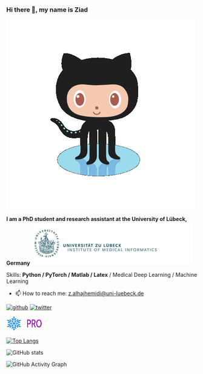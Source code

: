 ### Hi there 👋, my name is **Ziad**

![](./images/animation_500_ld77d3pj.gif)

**I am a PhD student and research assistant at the University of Lübeck, Germany**
![](./images/Logo_Inst_MedInformatik_En_P309.png)

Skills: **Python / PyTorch / Matlab / Latex** / Medical Deep Learning / Machine Learning

- 📫 How to reach me: z.alhajhemidi@uni-luebeck.de

[<img src='https://cdn.jsdelivr.net/npm/simple-icons@3.0.1/icons/github.svg' alt='github' height='40'>](https://github.com/ziadhemidi)  [<img src='https://cdn.jsdelivr.net/npm/simple-icons@3.0.1/icons/twitter.svg' alt='twitter' height='40'>](https://twitter.com/ziadhemidi)  

<a href='https://archiveprogram.github.com/'><img src='https://raw.githubusercontent.com/acervenky/animated-github-badges/master/assets/acbadge.gif' width='40' height='40'></a> <a href='https://github.com/pricing'><img src='https://raw.githubusercontent.com/acervenky/animated-github-badges/master/assets/pro.gif' width='40' height='40'></a>

[![Top Langs](https://github-readme-stats.vercel.app/api/top-langs/?username=ziadhemidi)](https://github.com/anuraghazra/github-readme-stats)

![GitHub stats](https://github-readme-stats.vercel.app/api?username=ziadhemidi&show_icons=true)  

![GitHub Activity Graph](https://activity-graph.herokuapp.com/graph?username=ziadhemidi)  
